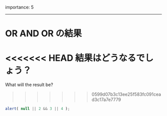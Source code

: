 importance: 5

---

# OR AND OR の結果

<<<<<<< HEAD
結果はどうなるでしょう？
=======
What will the result be?
>>>>>>> 0599d07b3c13ee25f583fc091cead3c17a7e7779

```js
alert( null || 2 && 3 || 4 );
```
